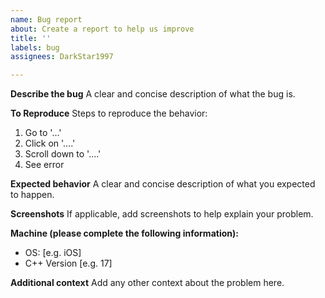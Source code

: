 ```yaml
---
name: Bug report
about: Create a report to help us improve
title: ''
labels: bug
assignees: DarkStar1997

---
```


**Describe the bug**
A clear and concise description of what the bug is.

**To Reproduce**
Steps to reproduce the behavior:
1. Go to '...'
2. Click on '....'
3. Scroll down to '....'
4. See error

**Expected behavior**
A clear and concise description of what you expected to happen.

**Screenshots**
If applicable, add screenshots to help explain your problem.

**Machine (please complete the following information):**
 - OS: [e.g. iOS]
 - C++ Version [e.g. 17]


**Additional context**
Add any other context about the problem here.
